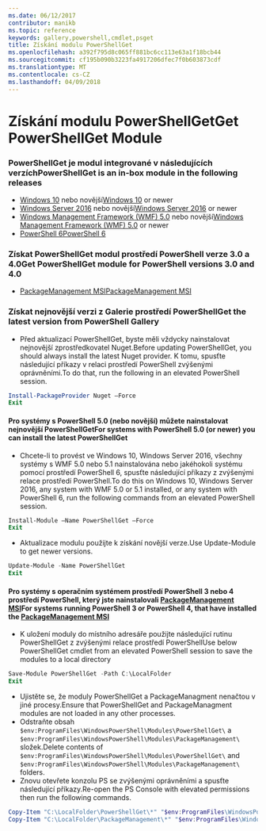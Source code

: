 ```yaml
---
ms.date: 06/12/2017
contributor: manikb
ms.topic: reference
keywords: gallery,powershell,cmdlet,psget
title: Získání modulu PowerShellGet
ms.openlocfilehash: a392f795d8c065ff881bc6cc113e63a1f18bcb44
ms.sourcegitcommit: cf195b090b3223fa4917206dfec7f0b603873cdf
ms.translationtype: MT
ms.contentlocale: cs-CZ
ms.lasthandoff: 04/09/2018
---
```

<a name="get-powershellget-module"></a><span data-ttu-id="f7b70-103">Získání modulu PowerShellGet</span><span class="sxs-lookup"><span data-stu-id="f7b70-103">Get PowerShellGet Module</span></span>
========================

### <a name="powershellget-is-an-in-box-module-in-the-following-releases"></a><span data-ttu-id="f7b70-104">PowerShellGet je modul integrované v následujících verzích</span><span class="sxs-lookup"><span data-stu-id="f7b70-104">PowerShellGet is an in-box module in the following releases</span></span>
- <span data-ttu-id="f7b70-105">[Windows 10](https://www.microsoft.com/windows/get-windows-10) nebo novější</span><span class="sxs-lookup"><span data-stu-id="f7b70-105">[Windows 10](https://www.microsoft.com/windows/get-windows-10) or newer</span></span>
- <span data-ttu-id="f7b70-106">[Windows Server 2016](https://technet.microsoft.com/windows-server-docs/get-started/windows-server-2016) nebo novější</span><span class="sxs-lookup"><span data-stu-id="f7b70-106">[Windows Server 2016](https://technet.microsoft.com/windows-server-docs/get-started/windows-server-2016) or newer</span></span>
- <span data-ttu-id="f7b70-107">[Windows Management Framework (WMF) 5.0](https://www.microsoft.com/download/details.aspx?id=50395) nebo novější</span><span class="sxs-lookup"><span data-stu-id="f7b70-107">[Windows Management Framework (WMF) 5.0](https://www.microsoft.com/download/details.aspx?id=50395) or newer</span></span>
- [<span data-ttu-id="f7b70-108">PowerShell 6</span><span class="sxs-lookup"><span data-stu-id="f7b70-108">PowerShell 6</span></span>](https://github.com/PowerShell/PowerShell/releases)

### <a name="get-powershellget-module-for-powershell-versions-30-and-40"></a><span data-ttu-id="f7b70-109">Získat PowerShellGet modul prostředí PowerShell verze 3.0 a 4.0</span><span class="sxs-lookup"><span data-stu-id="f7b70-109">Get PowerShellGet module for PowerShell versions 3.0 and 4.0</span></span>
- [<span data-ttu-id="f7b70-110">PackageManagement MSI</span><span class="sxs-lookup"><span data-stu-id="f7b70-110">PackageManagement MSI</span></span>](http://go.microsoft.com/fwlink/?LinkID=746217&clcid=0x409)

### <a name="get-the-latest-version-from-powershell-gallery"></a><span data-ttu-id="f7b70-111">Získat nejnovější verzi z Galerie prostředí PowerShell</span><span class="sxs-lookup"><span data-stu-id="f7b70-111">Get the latest version from PowerShell Gallery</span></span>

- <span data-ttu-id="f7b70-112">Před aktualizací PowerShellGet, byste měli vždycky nainstalovat nejnovější zprostředkovatel Nuget.</span><span class="sxs-lookup"><span data-stu-id="f7b70-112">Before updating PowerShellGet, you should always install the latest Nuget provider.</span></span> <span data-ttu-id="f7b70-113">K tomu, spusťte následující příkazy v relaci prostředí PowerShell zvýšenými oprávněními.</span><span class="sxs-lookup"><span data-stu-id="f7b70-113">To do that, run the following in an elevated PowerShell session.</span></span>
```powershell
Install-PackageProvider Nuget –Force
Exit
```

#### <a name="for-systems-with-powershell-50-or-newer-you-can-install-the-latest-powershellget"></a><span data-ttu-id="f7b70-114">Pro systémy s PowerShell 5.0 (nebo novější) můžete nainstalovat nejnovější PowerShellGet</span><span class="sxs-lookup"><span data-stu-id="f7b70-114">For systems with PowerShell 5.0 (or newer) you can install the latest PowerShellGet</span></span>
- <span data-ttu-id="f7b70-115">Chcete-li to provést ve Windows 10, Windows Server 2016, všechny systémy s WMF 5.0 nebo 5.1 nainstalována nebo jakéhokoli systému pomocí prostředí PowerShell 6, spusťte následující příkazy z zvýšenými relace prostředí PowerShell.</span><span class="sxs-lookup"><span data-stu-id="f7b70-115">To do this on Windows 10, Windows Server 2016, any system with WMF 5.0 or 5.1 installed, or any system with PowerShell 6, run the following commands from an elevated PowerShell session.</span></span>
```powershell
Install-Module –Name PowerShellGet –Force
Exit
```

- <span data-ttu-id="f7b70-116">Aktualizace modulu použijte k získání novější verze.</span><span class="sxs-lookup"><span data-stu-id="f7b70-116">Use Update-Module to get newer versions.</span></span>
```powershell
Update-Module -Name PowerShellGet
Exit
```

#### <a name="for-systems-running-powershell-3-or-powershell-4-that-have-installed-the-packagemanagement-msihttpgomicrosoftcomfwlinklinkid746217clcid0x409"></a><span data-ttu-id="f7b70-117">Pro systémy s operačním systémem prostředí PowerShell 3 nebo 4 prostředí PowerShell, který jste nainstalovali [PackageManagement MSI](http://go.microsoft.com/fwlink/?LinkID=746217&clcid=0x409)</span><span class="sxs-lookup"><span data-stu-id="f7b70-117">For systems running PowerShell 3 or PowerShell 4, that have installed the [PackageManagement MSI](http://go.microsoft.com/fwlink/?LinkID=746217&clcid=0x409)</span></span>

- <span data-ttu-id="f7b70-118">K uložení moduly do místního adresáře použijte následující rutinu PowerShellGet z zvýšenými relace prostředí PowerShell</span><span class="sxs-lookup"><span data-stu-id="f7b70-118">Use below PowerShellGet cmdlet from an elevated PowerShell session to save the modules to a local directory</span></span>

```powershell
Save-Module PowerShellGet -Path C:\LocalFolder
Exit
```

- <span data-ttu-id="f7b70-119">Ujistěte se, že moduly PowerShellGet a PackageManagment nenačtou v jiné procesy.</span><span class="sxs-lookup"><span data-stu-id="f7b70-119">Ensure that PowerShellGet and PackageManagment modules are not loaded in any other processes.</span></span>
- <span data-ttu-id="f7b70-120">Odstraňte obsah `$env:ProgramFiles\WindowsPowerShell\Modules\PowerShellGet\` a `$env:ProgramFiles\WindowsPowerShell\Modules\PackageManagement\` složek.</span><span class="sxs-lookup"><span data-stu-id="f7b70-120">Delete contents of `$env:ProgramFiles\WindowsPowerShell\Modules\PowerShellGet\` and  `$env:ProgramFiles\WindowsPowerShell\Modules\PackageManagement\` folders.</span></span>
- <span data-ttu-id="f7b70-121">Znovu otevřete konzolu PS se zvýšenými oprávněními a spusťte následující příkazy.</span><span class="sxs-lookup"><span data-stu-id="f7b70-121">Re-open the PS Console with elevated permissions then run the following commands.</span></span>

```powershell
Copy-Item "C:\LocalFolder\PowerShellGet\*" "$env:ProgramFiles\WindowsPowerShell\Modules\PowerShellGet\" -Recurse -Force
Copy-Item "C:\LocalFolder\PackageManagement\*" "$env:ProgramFiles\WindowsPowerShell\Modules\PackageManagement\" -Recurse -Force
```